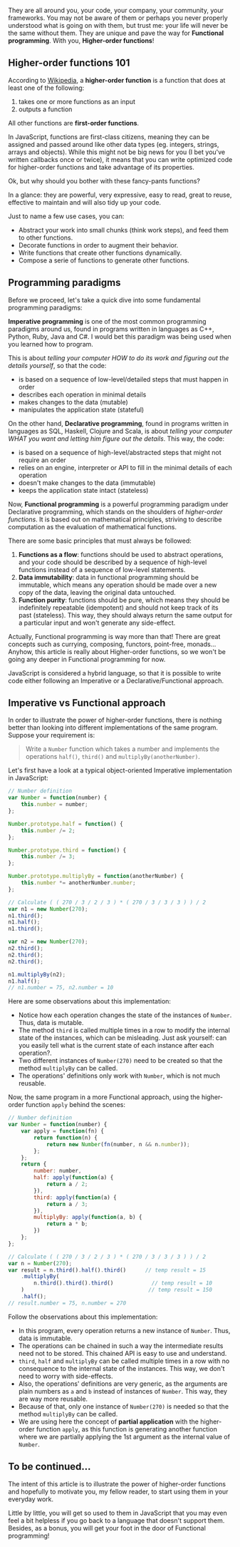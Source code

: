 They are all around you, your code, your company, your community, your frameworks. You may not be aware of them or perhaps you never properly understood what is going on with them, but trust me: your life will never be the same without them. They are unique and pave the way for **Functional programming**. With you, **Higher-order functions**!

## Higher-order functions 101

According to [Wikipedia](https://en.wikipedia.org/wiki/Higher-order_function), a **higher-order function** is a function that does at least one of the following:
1. takes one or more functions as an input
1. outputs a function

All other functions are **first-order functions**.

In JavaScript, functions are first-class citizens, meaning they can be assigned and passed around like other data types (eg. integers, strings, arrays and objects). While this might not be big news for you (I bet you've written callbacks once or twice), it means that you can write optimized code for higher-order functions and take advantage of its properties.

Ok, but why should you bother with these fancy-pants functions?

In a glance: they are powerful, very expressive, easy to read, great to reuse, effective to maintain and will also tidy up your code.

Just to name a few use cases, you can:

* Abstract your work into small chunks (think work steps), and feed them to other functions.
* Decorate functions in order to augment their behavior.
* Write functions that create other functions dynamically.
* Compose a serie of functions to generate other functions.

## Programming paradigms

Before we proceed, let's take a quick dive into some fundamental programming paradigms:

**Imperative programming** is one of the most common programming paradigms around us, found in programs written in languages as C++, Python, Ruby, Java and C#. I would bet this paradigm was being used when you learned how to program.
 
This is about *telling your computer HOW to do its work and figuring out the details yourself*, so that the code:

- is based on a sequence of low-level/detailed steps that must happen in order
- describes each operation in minimal details
- makes changes to the data (mutable)
- manipulates the application state (stateful)

On the other hand, **Declarative programming**, found in programs written in languages as SQL, Haskell, Clojure and Scala, is about *telling your computer WHAT you want and letting him figure out the details*. This way, the code:

- is based on a sequence of high-level/abstracted steps that might not require an order
- relies on an engine, interpreter or API to fill in the minimal details of each operation
- doesn't make changes to the data (immutable)
- keeps the application state intact (stateless)

Now, **Functional programming** is a powerful programming paradigm under Declarative programming, which stands on the shoulders of *higher-order functions*. It is based out on mathematical principles, striving to describe computation as the evaluation of mathematical functions.

There are some basic principles that must always be followed:

1. **Functions as a flow**: functions should be used to abstract operations, and your code should be described by a sequence of high-level functions instead of a sequence of low-level statements.
1. **Data immutability**: data in functional programming should be immutable, which means any operation should be made over a new copy of the data, leaving  the original data untouched.
1. **Function purity**: functions should be pure, which means they should be indefinitely repeatable (idempotent) and should not keep track of its past (stateless). This way, they should always return the same output for a particular input and won't generate any side-effect.

Actually, Functional programming is way more than that! There are great concepts such as currying, composing, functors, point-free, monads... Anyhow, this article is really about Higher-order functions, so we won't be going any deeper in Functional programming for now.

JavaScript is considered a hybrid language, so that it is possible to write code either following an Imperative or a Declarative/Functional approach.

## Imperative vs Functional approach

In order to illustrate the power of higher-order functions, there is nothing better than looking into different implementations of the same program. Suppose your requirement is:

> Write a ```Number``` function which takes a number and implements the operations ```half()```, ```third()``` and ```multiplyBy(anotherNumber)```.

Let's first have a look at a typical object-oriented Imperative implementation in JavaScript:

```javascript
// Number definition
var Number = function(number) {
    this.number = number;
};

Number.prototype.half = function() {
    this.number /= 2;
};

Number.prototype.third = function() {
    this.number /= 3;
};

Number.prototype.multiplyBy = function(anotherNumber) {
    this.number *= anotherNumber.number;
};
```

```javascript
// Calculate ( ( 270 / 3 / 2 / 3 ) * ( 270 / 3 / 3 / 3 ) ) / 2
var n1 = new Number(270);
n1.third();
n1.half();
n1.third();

var n2 = new Number(270);
n2.third();
n2.third();
n2.third();

n1.multiplyBy(n2);
n1.half();
// n1.number = 75, n2.number = 10
```

Here are some observations about this implementation:
- Notice how each operation changes the state of the instances of ```Number```. Thus, data is mutable.
- The method ```third``` is called multiple times in a row to modify the internal state of the instances, which can be misleading. Just ask yourself: can you easily tell what is the current state of each instance after each operation?. 
- Two different instances of ```Number(270)``` need to be created so that the method ```multiplyBy``` can be called. 
- The operations' definitions only work with ```Number```, which is not much reusable.

Now, the same program in a more Functional approach, using the higher-order function ```apply``` behind the scenes:

```javascript
// Number definition
var Number = function(number) {
    var apply = function(fn) {
        return function(n) {
            return new Number(fn(number, n && n.number));
        };
    };
    return {
        number: number,
        half: apply(function(a) {
            return a / 2;
        }),
        third: apply(function(a) {
            return a / 3;
        }),
        multiplyBy: apply(function(a, b) {
            return a * b;
        })
    };
};
```

```javascript
// Calculate ( ( 270 / 3 / 2 / 3 ) * ( 270 / 3 / 3 / 3 ) ) / 2
var n = Number(270);
var result = n.third().half().third()      // temp result = 15
    .multiplyBy(
        n.third().third().third()            // temp result = 10
    )                                       // temp result = 150
    .half();
// result.number = 75, n.number = 270
```

Follow the observations about this implementation:
- In this program, every operation returns a new instance of ```Number```. Thus, data is immutable.
- The operations can be chained in such a way the intermediate results need not to be stored. This chained API is easy to use and understand.
- ```third```, ```half``` and ```multiplyBy``` can be called multiple times in a row with no consequence to the internal state of the instances. This way, we don't need to worry with side-effects.
- Also, the operations' definitions are very generic, as the arguments are plain numbers as ```a``` and ```b``` instead of instances of ```Number```. This way, they are way more reusable.
- Because of that, only one instance of ```Number(270)``` is needed so that the method ```multiplyBy``` can be called.
- We are using here the concept of **partial application** with the higher-order function ```apply```, as this function is generating another function where we are partially applying the 1st argument as the internal value of ```Number```.

## To be continued...

The intent of this article is to illustrate the power of higher-order functions and hopefully to motivate you, my fellow reader, to start using them in your everyday work.

Little by little, you will get so used to them in JavaScript that you may even feel a bit helpless if you go back to a language that doesn't support them. Besides, as a bonus, you will get your foot in the door of Functional programming!
